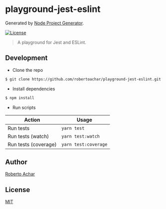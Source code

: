 # playground-jest-eslint

Generated by [Node Project Generator](https://github.com/robertoachar/generator-node).

[![License][license-badge]][license-url]

> A playground for Jest and ESLint.

## Development

- Clone the repo

```bash
$ git clone https://github.com/robertoachar/playground-jest-eslint.git
```

- Install dependencies

```bash
$ npm install
```

- Run scripts

| Action               | Usage                |
| -------------------- | -------------------- |
| Run tests            | `yarn test`          |
| Run tests (watch)    | `yarn test:watch`    |
| Run tests (coverage) | `yarn test:coverage` |

## Author

[Roberto Achar](https://twitter.com/robertoachar)

## License

[MIT](https://github.com/robertoachar/playground-jest-eslint/blob/master/LICENSE)

[license-badge]: https://img.shields.io/github/license/robertoachar/playground-jest-eslint.svg
[license-url]: https://opensource.org/licenses/MIT
